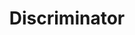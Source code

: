 ---
title: "Discriminator"

categories: ['']

tags: ['Discriminator']

arwords: 'المميزة'

arexps: []

enwords: ['Discriminator']

enexps: []

arlexicons: 'م'

enlexicons: 'D'

authors: ['Ruqayya Roshdy']

translators: ['']

citations: 'تطبيقات الذكاء الاصطناعي في خدمة اللغة العربية'

sources: 'مركز الملك عبدالله بن عبدالعزيز الدولي لخدمة اللغة العربية'

word: "true"

slug: ""
---